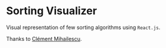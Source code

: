 # Sorting Visualizer
Visual representation of few sorting algorithms using `React.js`.


Thanks to [Clément Mihailescu](https://github.com/clementmihailescu).
